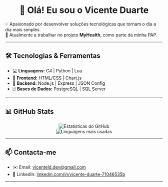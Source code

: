 <h1 align="center">👋 Olá! Eu sou o Vicente Duarte</h1>

<p>
  💡 Apaixonado por desenvolver soluções tecnológicas que tornam o dia a dia mais simples.<br>
  💊 Atualmente a trabalhar no projeto <strong>MyHealth</strong>, como parte da minha PAP.<br>
</p>

---

## 🛠️ Tecnologias & Ferramentas

- 💻 **Linguagens:** C# | Python | Lua
- 🎨 **Frontend:** HTML/CSS | Chart.js
- 🔧 **Backend:** Node.js | Express | JSON Config
- 🗄️ **Bases de Dados:** PostgreSQL | SQL Server

---

## 📊 GitHub Stats

<div align="center">
  <img src="https://github-readme-stats.vercel.app/api?username=VIC18eu&show_icons=true&theme=github_dark&hide_border=true" alt="Estatísticas do GitHub">
  <br>
  <img src="https://github-readme-stats.vercel.app/api/top-langs/?username=VIC18eu&layout=compact&theme=github_dark&hide_border=true" alt="Linguagens mais usadas">
</div>

---

## 📫 Contacta-me

- ✉️ Email: [vicenteld.dev@gmail.com](mailto:vicenteld.dev@gmail.com)
- 💼 LinkedIn: [linkedin.com/in/vicente-duarte-71046535b](https://www.linkedin.com/in/vicente-duarte-71046535b)

---
